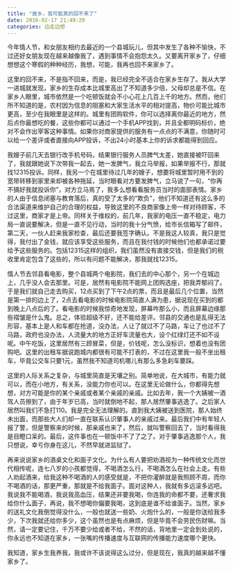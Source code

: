 ```yaml
---
title: "故乡，我可能真的回不来了"
date: 2016-02-17 21:49:29
categories: 边走边想
---
```

今年情人节，和女朋友相约去最近的一个县城玩儿，但其中发生了各种不愉快，不过还好女朋友现在越来越像我了，遇到事情不会抱怨太久。又要离开家乡了，仔细想想这个寒假的种种经历，我想，可能，我再也回不来家乡了。

这里的回不来，不是指不回来，而是，我已经完全不适合在家乡生存了。我从大学一进城就发现，家乡的生存成本比城里高出了不知道多少倍，父母却总是不信。在家乡人眼里，城市依然是一个吃顿饭就会不小心花上几百上千的地方。然而，他们所不知道的是，农村因为信息的阻塞和大家生活水平的相对提高，物价可能比城市更高，至少在我眼里是这样的。城里有团购软件，你可以选择离你最近的地方，然后点你最想吃的餐，这些你都可以通过一个手机APP找到，并且全都明码标价，绝对不会作出宰客这种事情。如果你对商家提供的服务有一点点的不满意，你随时可以给一个差评或者直接向APP投诉，不出24小时基本上你的诉求都能得到回应。

我嫂子前几天去银行改手机号码，结果银行服务人员脾气太差，她直接被吓回来了，我就跟她说下次带我一起去，她一发脾气，我立马举报，如果举报不行，那就找12315投诉。同样，我另一个在城里待过几年的嫂子，想要将城里暂时用不到的宽带转移到家里来却被各种拖延，当时眼看对方要发脾气，立马说了一句，“你再不搞好我就投诉你”，对方立马焉了，我多么想看看服务员当时的面部表情。家乡的人由于信息闭塞与教育落后，真的受了太多的“欺负”，他们不知道还有这么多的合法渠道来维护自己的合理的权益，导致这里的不良商家像上帝一样对待顾客，不过这里，商家才是上帝。同样关于维权的，前几年，我家的电压一直不稳定，电力局一直说要解决，但是一直不见行动，当时的我十分气愤，给市长信箱写了邮件，第二天，一伙人赶来我家检查，最后还要我签字确认。不是我这人较真，我只是觉得，我付出了金钱，就应该享受这些服务，而且在我付钱的时候他们也都承诺过要给予这些服务的。包括12315这样的组织，我们虽然没有直接交钱，但是我们的税收里肯定包含了这些的，所以有问题不能解决，那我就找12315。

情人节去邻县看电影，整个县城两个电影院，我们去的中心那个，另一个在城边上，几乎没人会去那里。可是，居然有电影院不能网上团购选座，把我弄郁闷了。于是我们就自己走去购买，12点买到了下午2点的票，而且是最后几个位置，当然是第一排的边上了，2点去看电影的时候电影院简直人满为患，据说现在买到的都到晚上八点后的了。看电影的时候我惊奇地发现，屏幕咋那么小，而且屏幕边缘那些褶皱是什么鬼。总之，体验超级不好，还不能给差评。邻县的交通也是乱得无法形容，基本上是人和车都在抢道，没办法，人让了就过不了马路，车让了也过不了马路，政府也没办法，人流量大的地方正好车流量也大，设个红绿灯还不如不设呢。中午吃饭，这里居然有三顾冒菜，但是，价钱呢，怎么没标识，想着也没有团购吧。这里的出租车据说跑城内都很有可能不打表的，不过在这里我一般不坐出租车，毕竟公交车只要1元，虽然我不知道司机哪儿有那么多急刹车要踩。

这里的人际关系之复杂，与城里简直是天壤之别。简单地说，在大城市，有能力就可以，而在小地方，有关系，没能力你也可以。在这里无论做什么，你都得先想想，对方可能是你的某个亲戚或者某个亲戚的亲戚。比如去年，我一个大姨被一酒驾人员擦到了，由于年岁已高，当时就倒地不起，那人居然肇事逃逸了。之后家人居然叫我们不急打110。我是完全无法理解的。直到我大姨被送到医院，那人始终未出面，而那些大人们却一直在联系认识肇事人的亲戚过来。最后我们中有年轻人报了警，但是警察来的时候，那亲戚也来了，然后，就叫警察回去了，当时看得我是目瞪口呆的。最后，这件事也在一顿饭中不了了之了。对于肇事逃逸那个人，我只想说，幸亏你身在这儿，不然早就进监狱了。

再来说说家乡的酒桌文化和面子文化。为什么有人要把劝酒视为一种传统文化而世代相传呢，连七八岁的小孩都觉得，不喝酒怎么行，不喝酒怎么在社会上走。有些人劝起酒来，给我这种不喝酒的人的感受就是，不把你灌醉就是我照顾不周，而你不喝酒的话，那更严重，那就是不给我面子。面对这种人，我就有多远滚多远吧。我说我不能喝酒，我说我高血压，结果还非要我喝，你连我的命都不要，还奢求我给你什么面子，再说，我不想喝你偏要我喝，这到底是谁不给谁面子。当然，家乡的送礼文化我倒觉得没什么，一般也就送一些奶、火炮什么的，一般是你送给我多少，下次我就还给你多少，这个虽然也是有点麻烦，但是毕竟不会劳民伤财嘛。当然，请一定要记住，千万不要少给或者不给，不然的话，背地里一定会到处说的，你永远也不知道在家乡，一张嘴的传播速度与互联网的传播能力速度哪个更快。

我知道，家乡生我养我，我或许不该说得这么过分，但是现在，我真的越来越不懂家乡了。
